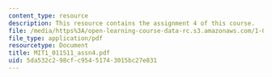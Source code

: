 ```yaml
---
content_type: resource
description: This resource contains the assignment 4 of this course.
file: /media/https%3A/open-learning-course-data-rc.s3.amazonaws.com/1-011-project-evaluation-spring-2011/5da532c298cfc95451743015bc27e831_MIT1_011S11_assn4.pdf
file_type: application/pdf
resourcetype: Document
title: MIT1_011S11_assn4.pdf
uid: 5da532c2-98cf-c954-5174-3015bc27e831
---
```

